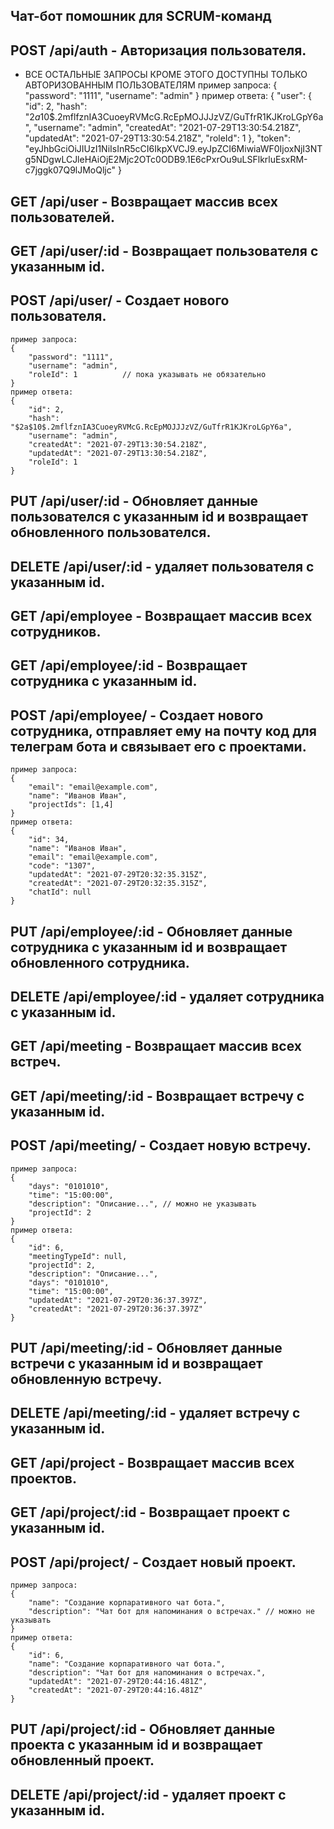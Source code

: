 ## Чат-бот помошник для SCRUM-команд


## POST /api/auth  -  Авторизация пользователя. 
- ВСЕ ОСТАЛЬНЫЕ ЗАПРОСЫ КРОМЕ ЭТОГО ДОСТУПНЫ ТОЛЬКО АВТОРИЗОВАННЫМ ПОЛЬЗОВАТЕЛЯМ
    пример запроса: 
    {
        "password": "1111",
        "username": "admin"
    }
    пример ответа:
    {
        "user": {
            "id": 2,
            "hash": "$2a$10$.2mflfznIA3CuoeyRVMcG.RcEpMOJJJzVZ/GuTfrR1KJKroLGpY6a",
            "username": "admin",
            "createdAt": "2021-07-29T13:30:54.218Z",
            "updatedAt": "2021-07-29T13:30:54.218Z",
            "roleId": 1
        },
        "token": "eyJhbGciOiJIUzI1NiIsInR5cCI6IkpXVCJ9.eyJpZCI6MiwiaWF0IjoxNjI3NTg5NDgwLCJleHAiOjE2Mjc2OTc0ODB9.1E6cPxrOu9uLSFlkrluEsxRM-c7jggk07Q9lJMoQljc"
    }


## GET /api/user  -  Возвращает массив всех пользователей.
## GET /api/user/:id  -  Возвращает пользователя с указанным id.
## POST /api/user/  -  Создает нового пользователя. 
    пример запроса: 
    {
        "password": "1111",
        "username": "admin",
        "roleId": 1          // пока указывать не обязательно
    }
    пример ответа:
    {
        "id": 2,
        "hash": "$2a$10$.2mflfznIA3CuoeyRVMcG.RcEpMOJJJzVZ/GuTfrR1KJKroLGpY6a",
        "username": "admin",
        "createdAt": "2021-07-29T13:30:54.218Z",
        "updatedAt": "2021-07-29T13:30:54.218Z",
        "roleId": 1
    }
## PUT /api/user/:id  -  Обновляет данные пользователся с указанным id и возвращает обновленного пользователся.
## DELETE /api/user/:id  -  удаляет пользователя с указанным id.
 

## GET /api/employee  -  Возвращает массив всех сотрудников.
## GET /api/employee/:id  -  Возвращает сотрудника с указанным id.
## POST /api/employee/  -  Создает нового сотрудника, отправляет ему на почту код для телеграм бота и связывает его с проектами.
    пример запроса: 
    {
        "email": "email@example.com",
        "name": "Иванов Иван",
        "projectIds": [1,4]
    }
    пример ответа:
    {
        "id": 34,
        "name": "Иванов Иван",
        "email": "email@example.com",
        "code": "1307",
        "updatedAt": "2021-07-29T20:32:35.315Z",
        "createdAt": "2021-07-29T20:32:35.315Z",
        "chatId": null
    }
## PUT /api/employee/:id  -  Обновляет данные сотрудника с указанным id и возвращает обновленного сотрудника.
## DELETE /api/employee/:id  -  удаляет сотрудника с указанным id.


## GET /api/meeting  -  Возвращает массив всех встреч.
## GET /api/meeting/:id  -  Возвращает встречу с указанным id.
## POST /api/meeting/  -  Создает новую встречу.
    пример запроса: 
    {
        "days": "0101010",
        "time": "15:00:00",
        "description": "Описание...", // можно не указывать
        "projectId": 2
    }
    пример ответа:
    {
        "id": 6,
        "meetingTypeId": null,
        "projectId": 2,
        "description": "Описание...",
        "days": "0101010",
        "time": "15:00:00",
        "updatedAt": "2021-07-29T20:36:37.397Z",
        "createdAt": "2021-07-29T20:36:37.397Z"
    }
## PUT /api/meeting/:id  -  Обновляет данные встречи с указанным id и возвращает обновленную встречу.
## DELETE /api/meeting/:id  -  удаляет встречу с указанным id.


## GET /api/project  -  Возвращает массив всех проектов.
## GET /api/project/:id  -  Возвращает проект с указанным id.
## POST /api/project/  -  Создает новый проект.
    пример запроса: 
    {
        "name": "Создание корпаративного чат бота.",
        "description": "Чат бот для напоминания о встречах." // можно не указывать
    }
    пример ответа:
    {
        "id": 6,
        "name": "Создание корпаративного чат бота.",
        "description": "Чат бот для напоминания о встречах.",
        "updatedAt": "2021-07-29T20:44:16.481Z",
        "createdAt": "2021-07-29T20:44:16.481Z"
    }
## PUT /api/project/:id  -  Обновляет данные проекта с указанным id и возвращает обновленный проект.
## DELETE /api/project/:id  -  удаляет проект с указанным id.


